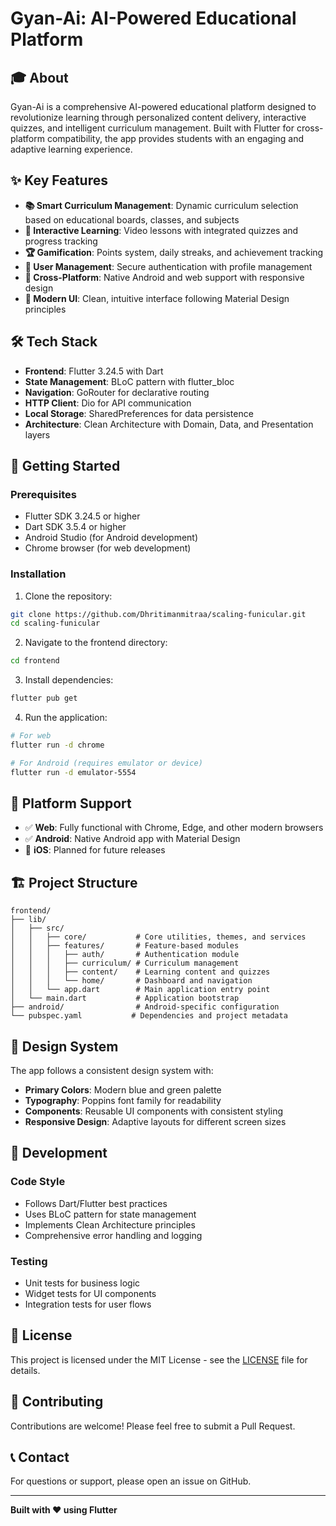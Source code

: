 # Gyan-Ai: AI-Powered Educational Platform

## 🎓 About

Gyan-Ai is a comprehensive AI-powered educational platform designed to revolutionize learning through personalized content delivery, interactive quizzes, and intelligent curriculum management. Built with Flutter for cross-platform compatibility, the app provides students with an engaging and adaptive learning experience.

## ✨ Key Features

- **📚 Smart Curriculum Management**: Dynamic curriculum selection based on educational boards, classes, and subjects
- **🎯 Interactive Learning**: Video lessons with integrated quizzes and progress tracking
- **🏆 Gamification**: Points system, daily streaks, and achievement tracking
- **👤 User Management**: Secure authentication with profile management
- **📱 Cross-Platform**: Native Android and web support with responsive design
- **🎨 Modern UI**: Clean, intuitive interface following Material Design principles

## 🛠️ Tech Stack

- **Frontend**: Flutter 3.24.5 with Dart
- **State Management**: BLoC pattern with flutter_bloc
- **Navigation**: GoRouter for declarative routing
- **HTTP Client**: Dio for API communication
- **Local Storage**: SharedPreferences for data persistence
- **Architecture**: Clean Architecture with Domain, Data, and Presentation layers

## 🚀 Getting Started

### Prerequisites

- Flutter SDK 3.24.5 or higher
- Dart SDK 3.5.4 or higher
- Android Studio (for Android development)
- Chrome browser (for web development)

### Installation

1. Clone the repository:
```bash
git clone https://github.com/Dhritimanmitraa/scaling-funicular.git
cd scaling-funicular
```

2. Navigate to the frontend directory:
```bash
cd frontend
```

3. Install dependencies:
```bash
flutter pub get
```

4. Run the application:
```bash
# For web
flutter run -d chrome

# For Android (requires emulator or device)
flutter run -d emulator-5554
```

## 📱 Platform Support

- ✅ **Web**: Fully functional with Chrome, Edge, and other modern browsers
- ✅ **Android**: Native Android app with Material Design
- 🔄 **iOS**: Planned for future releases

## 🏗️ Project Structure

```
frontend/
├── lib/
│   ├── src/
│   │   ├── core/           # Core utilities, themes, and services
│   │   ├── features/       # Feature-based modules
│   │   │   ├── auth/       # Authentication module
│   │   │   ├── curriculum/ # Curriculum management
│   │   │   ├── content/    # Learning content and quizzes
│   │   │   └── home/       # Dashboard and navigation
│   │   └── app.dart        # Main application entry point
│   └── main.dart           # Application bootstrap
├── android/                # Android-specific configuration
└── pubspec.yaml           # Dependencies and project metadata
```

## 🎨 Design System

The app follows a consistent design system with:
- **Primary Colors**: Modern blue and green palette
- **Typography**: Poppins font family for readability
- **Components**: Reusable UI components with consistent styling
- **Responsive Design**: Adaptive layouts for different screen sizes

## 🔧 Development

### Code Style
- Follows Dart/Flutter best practices
- Uses BLoC pattern for state management
- Implements Clean Architecture principles
- Comprehensive error handling and logging

### Testing
- Unit tests for business logic
- Widget tests for UI components
- Integration tests for user flows

## 📄 License

This project is licensed under the MIT License - see the [LICENSE](LICENSE) file for details.

## 🤝 Contributing

Contributions are welcome! Please feel free to submit a Pull Request.

## 📞 Contact

For questions or support, please open an issue on GitHub.

---

**Built with ❤️ using Flutter**
